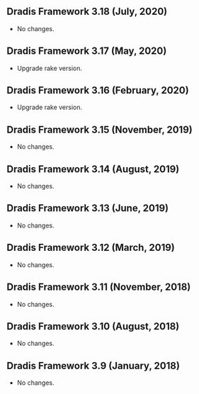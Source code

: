 ## Dradis Framework 3.18 (July, 2020) ##

*  No changes.

## Dradis Framework 3.17 (May, 2020) ##

*  Upgrade rake version.

## Dradis Framework 3.16 (February, 2020) ##

*  Upgrade rake version.

## Dradis Framework 3.15 (November, 2019) ##

*  No changes.

## Dradis Framework 3.14 (August, 2019) ##

*  No changes.

## Dradis Framework 3.13 (June, 2019) ##

*  No changes.

## Dradis Framework 3.12 (March, 2019) ##

*  No changes.

## Dradis Framework 3.11 (November, 2018) ##

*  No changes.

## Dradis Framework 3.10 (August, 2018) ##

*   No changes.

## Dradis Framework 3.9 (January, 2018) ##

*   No changes.
